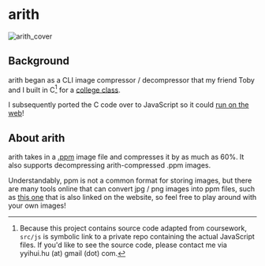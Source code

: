 # arith

![arith_cover](https://user-images.githubusercontent.com/90987235/204076046-b4c28139-859f-4569-8866-43dacf0869be.jpg)

## Background

arith began as a CLI image compressor / decompressor that my friend Toby and I built in C[^1] for a [college class](https://github.com/yihui-hu/cs40).  

I subsequently ported the C code over to JavaScript so it could [run on the web](https://arith.vercel.app)!

## About arith

arith takes in a [.ppm](https://netpbm.sourceforge.net/doc/ppm.html) image file and compresses it by as much as 60%. It also supports decompressing arith-compressed .ppm images.  

Understandably, ppm is not a common format for storing images, but there are many tools online that can convert jpg / png images into ppm files, such as [this one](https://convertio.co/png-ppm/) that is also linked on the website, so feel free to play around with your own images!

[^1]: Because this project contains source code adapted from coursework, ```src/js``` is symbolic link to a private repo containing the actual JavaScript files. If you'd like to see the source code, please contact me via yyihui.hu (at) gmail (dot) com.